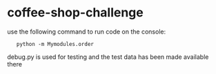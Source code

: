 # coffee-shop-challenge

use the following command to run code on the console:

       python -m Mymodules.order


debug.py is used for testing and the test data has been made available there